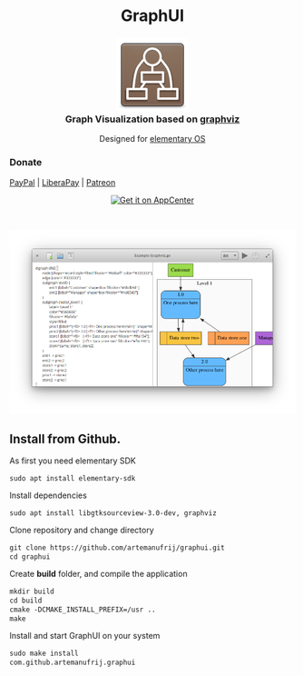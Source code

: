 <div>
  <h1 align="center">GraphUI</h1>
  <h3 align="center"><img src="data/icons/64/com.github.artemanufrij.graphui.svg"/><br>Graph Visualization based on <a href="https://www.graphviz.org">graphviz</a></h3>
  <p align="center">Designed for <a href="https://elementary.io">elementary OS</a></p>
</div>

### Donate
<a href="https://www.paypal.me/ArtemAnufrij">PayPal</a> | <a href="https://liberapay.com/Artem/donate">LiberaPay</a> | <a href="https://www.patreon.com/ArtemAnufrij">Patreon</a>

<p align="center">
  <a href="https://appcenter.elementary.io/com.github.artemanufrij.graphui">
    <img src="https://appcenter.elementary.io/badge.svg" alt="Get it on AppCenter">
  </a>
</p>

<br/>

![screenshot](screenshots/Screenshot.png)

## Install from Github.

As first you need elementary SDK
```
sudo apt install elementary-sdk
```

Install dependencies
```
sudo apt install libgtksourceview-3.0-dev, graphviz
```

Clone repository and change directory
```
git clone https://github.com/artemanufrij/graphui.git
cd graphui
```

Create **build** folder, and compile the application
```
mkdir build
cd build
cmake -DCMAKE_INSTALL_PREFIX=/usr ..
make
```

Install and start GraphUI on your system
```
sudo make install
com.github.artemanufrij.graphui
```
